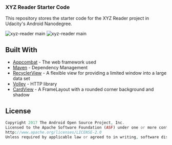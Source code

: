 ### XYZ Reader Starter Code

This repository stores the starter code for the XYZ Reader project in Udacity's Android Nanodegree.


![xyz-reader main](https://github.com/ranforsin/xyz-reader/blob/master/pixel_main_screen.png)
![xyz-reader main](https://github.com/ranforsin/xyz-reader/blob/master/pixel_detail_screen.png)


## Built With

* [Appcombat](http://www.dropwizard.io/1.0.2/docs/) - The web framework used
* [Maven](https://maven.apache.org/) - Dependency Management
* [RecyclerView](https://developer.android.com/reference/android/support/v7/widget/RecyclerView) - A flexible view for providing a limited window into a large data set
* [Volley](https://github.com/google/volley) - HTTP library
* [CardView](https://developer.android.com/reference/android/support/v7/widget/CardView) - A FrameLayout with a rounded corner background and shadow



## License
```php
Copyright 2017 The Android Open Source Project, Inc.
Licensed to the Apache Software Foundation (ASF) under one or more contributor license agreements. See the NOTICE file distributed with this work for additional information regarding copyright ownership. The ASF licenses this file to you under the Apache License, Version 2.0 (the "License"); you may not use this file except in compliance with the License. You may obtain a copy of the License at
http://www.apache.org/licenses/LICENSE-2.0
Unless required by applicable law or agreed to in writing, software distributed under the License is distributed on an "AS IS" BASIS, WITHOUT WARRANTIES OR CONDITIONS OF ANY KIND, either express or implied. See the License for the specific language governing permissions and limitations under the License.
```
